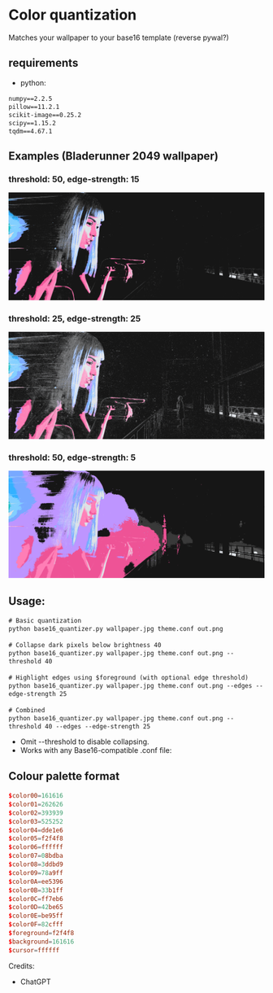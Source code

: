# Color quantization

Matches your wallpaper to your base16 template (reverse pywal?)

## requirements

- python:

```text
numpy==2.2.5
pillow==11.2.1
scikit-image==0.25.2
scipy==1.15.2
tqdm==4.67.1
```

## Examples (Bladerunner 2049 wallpaper)

### threshold: 50, edge-strength: 15
![](wallpaper_base16.png)


### threshold: 25, edge-strength: 25
![](wallpaper_base16-2.png)


### threshold: 50, edge-strength: 5
![](wallpaper_base16-3.png)

## Usage:

```
# Basic quantization
python base16_quantizer.py wallpaper.jpg theme.conf out.png

# Collapse dark pixels below brightness 40
python base16_quantizer.py wallpaper.jpg theme.conf out.png --threshold 40

# Highlight edges using $foreground (with optional edge threshold)
python base16_quantizer.py wallpaper.jpg theme.conf out.png --edges --edge-strength 25

# Combined
python base16_quantizer.py wallpaper.jpg theme.conf out.png --threshold 40 --edges --edge-strength 25
```

- Omit --threshold to disable collapsing.
- Works with any Base16-compatible .conf file:

## Colour palette format

```conf
$color00=161616
$color01=262626
$color02=393939
$color03=525252
$color04=dde1e6
$color05=f2f4f8
$color06=ffffff
$color07=08bdba
$color08=3ddbd9
$color09=78a9ff
$color0A=ee5396
$color0B=33b1ff
$color0C=ff7eb6
$color0D=42be65
$color0E=be95ff
$color0F=82cfff
$foreground=f2f4f8
$background=161616
$cursor=ffffff
```

Credits:
- ChatGPT
